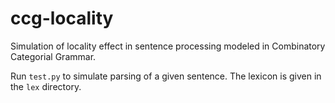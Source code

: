 # ccg-locality
Simulation of locality effect in sentence processing modeled in Combinatory Categorial Grammar.

Run `test.py` to simulate parsing of a given sentence. The lexicon is given in the `lex` directory.
